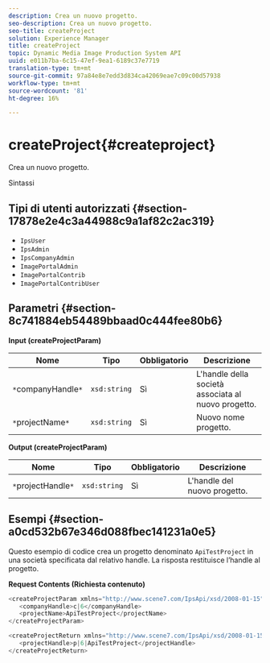 ```yaml
---
description: Crea un nuovo progetto.
seo-description: Crea un nuovo progetto.
seo-title: createProject
solution: Experience Manager
title: createProject
topic: Dynamic Media Image Production System API
uuid: e011b7ba-6c15-47ef-9ea1-6189c37e7719
translation-type: tm+mt
source-git-commit: 97a84e8e7edd3d834ca42069eae7c09c00d57938
workflow-type: tm+mt
source-wordcount: '81'
ht-degree: 16%

---
```



# createProject{#createproject}

Crea un nuovo progetto.

Sintassi

## Tipi di utenti autorizzati {#section-17878e2e4c3a44988c9a1af82c2ac319}

* `IpsUser`
* `IpsAdmin`
* `IpsCompanyAdmin`
* `ImagePortalAdmin`
* `ImagePortalContrib`
* `ImagePortalContribUser`

## Parametri {#section-8c741884eb54489bbaad0c444fee80b6}

**Input (createProjectParam)**

| Nome | Tipo | Obbligatorio | Descrizione |
|---|---|---|---|
| `*`companyHandle`*` | `xsd:string` | Sì | L&#39;handle della società associata al nuovo progetto. |
| `*`projectName`*` | `xsd:string` | Sì | Nuovo nome progetto. |

**Output (createProjectParam)**

| Nome | Tipo | Obbligatorio | Descrizione |
|---|---|---|---|
| `*`projectHandle`*` | `xsd:string` | Sì | L&#39;handle del nuovo progetto. |

## Esempi {#section-a0cd532b67e346d088fbec141231a0e5}

Questo esempio di codice crea un progetto denominato `ApiTestProject` in una società specificata dal relativo handle. La risposta restituisce l’handle al progetto.

**Request Contents (Richiesta contenuto)**

```java
<createProjectParam xmlns="http://www.scene7.com/IpsApi/xsd/2008-01-15">
   <companyHandle>c|6</companyHandle>
   <projectName>ApiTestProject</projectName>
</createProjectParam>
```

```java
<createProjectReturn xmlns="http://www.scene7.com/IpsApi/xsd/2008-01-15">
   <projectHandle>p|6|ApiTestProject</projectHandle>
</createProjectReturn>
```


